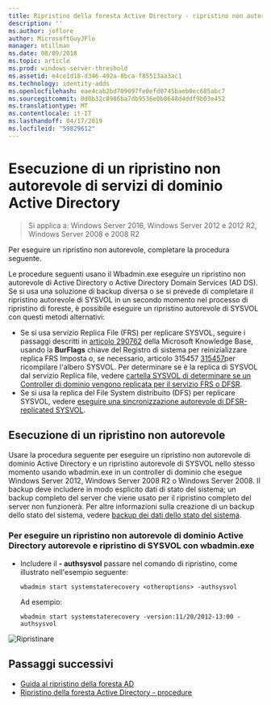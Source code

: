 ```yaml
---
title: Ripristino della foresta Active Directory - ripristino non autorevole
description: ''
ms.author: joflore
author: MicrosoftGuyJFlo
manager: mtillman
ms.date: 08/09/2018
ms.topic: article
ms.prod: windows-server-threshold
ms.assetid: e4ce1d18-d346-492a-8bca-f85513aa3ac1
ms.technology: identity-adds
ms.openlocfilehash: eae4cab2bd709097fe0efd0745baeb0ec685abc7
ms.sourcegitcommit: 0d0b32c8986ba7db9536e0b8648d4ddf9b03e452
ms.translationtype: MT
ms.contentlocale: it-IT
ms.lasthandoff: 04/17/2019
ms.locfileid: "59829612"
---
```

# <a name="performing-a-nonauthoritative-restore-of-active-directory-domain-services"></a>Esecuzione di un ripristino non autorevole di servizi di dominio Active Directory 

>Si applica a: Windows Server 2016, Windows Server 2012 e 2012 R2, Windows Server 2008 e 2008 R2

Per eseguire un ripristino non autorevole, completare la procedura seguente.  
  
Le procedure seguenti usano il Wbadmin.exe eseguire un ripristino non autorevole di Active Directory o Active Directory Domain Services (AD DS). Se si usa una soluzione di backup diversa o se si prevede di completare il ripristino autorevole di SYSVOL in un secondo momento nel processo di ripristino di foreste, è possibile eseguire un ripristino autorevole di SYSVOL con questi metodi alternativi:  
  
- Se si usa servizio Replica File (FRS) per replicare SYSVOL, seguire i passaggi descritti in [articolo 290762](https://go.microsoft.com/fwlink/?LinkId=148443) della Microsoft Knowledge Base, usando la **BurFlags** chiave del Registro di sistema per reinizializzare replica FRS Imposta o, se necessario, articolo 315457 [315457](https://support.microsoft.com/kb/315457)per ricompilare l'albero SYSVOL. Per determinare se è la replica di SYSVOL dal servizio Replica file, vedere [cartella SYSVOL di determinare se un Controller di dominio vengono replicata per il servizio FRS o DFSR](https://msdn.microsoft.com/en-us/library/windows/desktop/cc507518.aspx#determining_whether_a_domain_controller_s_sysvol_folder_is_replicated_by_dfsr_or_frs).  
- Se si usa la replica del File System distribuito (DFS) per replicare SYSVOL, vedere [eseguire una sincronizzazione autorevole di DFSR-replicated SYSVOL](AD-Forest-Recovery-Authoritative-Recovery-SYSVOL.md).  

## <a name="performing-a-nonauthoritative-restore"></a>Esecuzione di un ripristino non autorevole

Usare la procedura seguente per eseguire un ripristino non autorevole di dominio Active Directory e un ripristino autorevole di SYSVOL nello stesso momento usando wbadmin.exe in un controller di dominio che esegue Windows Server 2012, Windows Server 2008 R2 o Windows Server 2008. Il backup deve includere in modo esplicito dati di stato del sistema; un backup completo del server che viene usato per il ripristino completo del server non funzionerà. Per altre informazioni sulla creazione di un backup dello stato del sistema, vedere [backup dei dati dello stato del sistema](AD-Forest-Recovery-Backing-up-System-State.md).  
  
### <a name="to-perform-a-nonauthoritative-restore-of-ad-ds-and-authoritative-restore-of-sysvol-using-wbadminexe"></a>Per eseguire un ripristino non autorevole di dominio Active Directory autorevole e ripristino di SYSVOL con wbadmin.exe  
  
- Includere il **- authsysvol** passare nel comando di ripristino, come illustrato nell'esempio seguente:  

   ```  
   wbadmin start systemstaterecovery <otheroptions> -authsysvol  
   ```  

   Ad esempio:   

   ```  
   wbadmin start systemstaterecovery -version:11/20/2012-13:00 -authsysvol  
   ```  
  
![Ripristinare](media/AD-Forest-Recovery-Nonauthoritative-Restore/nonauth.png)

## <a name="next-steps"></a>Passaggi successivi

- [Guida al ripristino della foresta AD](AD-Forest-Recovery-Guide.md)
- [Ripristino della foresta Active Directory - procedure](AD-Forest-Recovery-Procedures.md)
